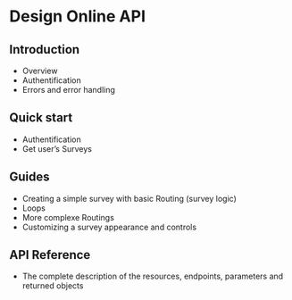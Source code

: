 # Design Online API
## Introduction
- Overview
- Authentification
- Errors and error handling
## Quick start
- Authentification
- Get user’s Surveys
## Guides
  - Creating a simple survey with basic Routing (survey logic)
  - Loops
  - More complexe Routings
  - Customizing a survey appearance and controls
## API Reference
  - The complete description of the resources, endpoints, parameters and returned objects 
